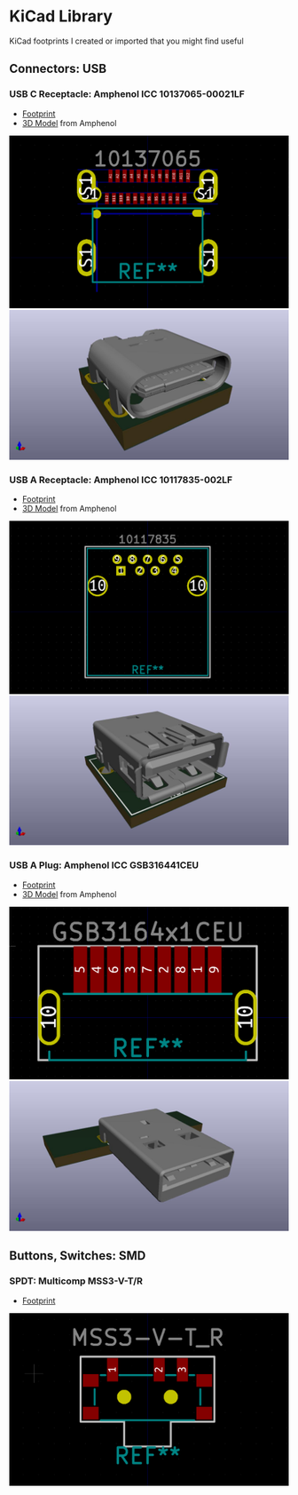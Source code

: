 
# KiCad Library

KiCad footprints I created or imported that you might find useful

## Connectors: USB

### USB C Receptacle: Amphenol ICC 10137065-00021LF

- [Footprint](Connector_USB.pretty/USB_C_Receptacle_Amphenol_10137065.kicad_mod)
- [3D Model](Connector_USB.3dshapes/USB_C_Receptacle_Amphenol_10137065.stp) from Amphenol

![Footprint](images/USB_C_Receptacle_Amphenol_10137065-footprint.png)
![3D Model](images/USB_C_Receptacle_Amphenol_10137065-3d.jpg)

### USB A Receptacle: Amphenol ICC 10117835-002LF

- [Footprint](Connector_USB.pretty/USB_A_Receptacle_Amphenol_10117835.kicad_mod)
- [3D Model](Connector_USB.3dshapes/USB_A_Receptacle_Amphenol_10117835.stp) from Amphenol

![Footprint](images/USB_A_Receptacle_Amphenol_10117835-footprint.png)
![3D Model](images/USB_A_Receptacle_Amphenol_10117835-3d.jpg)

### USB A Plug: Amphenol ICC GSB316441CEU

- [Footprint](Connector_USB.pretty/USB_A_Plug_Amphenol_GSB3164x1CEU.kicad_mod)
- [3D Model](Connector_USB.3dshapes/USB_A_Plug_Amphenol_GSB3164x1CEU.stp) from Amphenol

![Footprint](images/USB_A_Plug_Amphenol_GSB3164x1CEU-footprint.png)
![3D Model](images/USB_A_Plug_Amphenol_GSB3164x1CEU-3d.jpg)

## Buttons, Switches: SMD

### SPDT: Multicomp MSS3-V-T/R

- [Footprint](Button_Switch_SMD.pretty/SW_SPDT_MSS3-V-T_R.kicad_mod)

![Footprint](images/SW_SPDT_MSS3-V-T_R-footprint.png)

<!-- vim: set conceallevel=2 et ts=2 sw=2: -->


